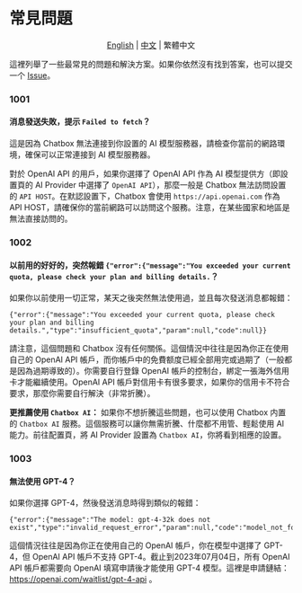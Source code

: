 # 常見問題

<p align="center">
    <a href="./FAQ.md">English</a> | <a href="./FAQ-CN.md">中文</a> | 繁體中文
</p>

這裡列舉了一些最常見的問題和解決方案。如果你依然沒有找到答案，也可以提交一个 [Issue](https://github.com/Bin-Huang/chatbox/issues/new/choose)。

### 1001

#### 消息發送失敗，提示 `Failed to fetch`？

這是因為 Chatbox 無法連接到你設置的 AI 模型服務器，請檢查你當前的網路環境，確保可以正常連接到 AI 模型服務器。

對於 OpenAI API 的用戶，如果你選擇了 OpenAI API 作為 AI 模型提供方（即設置頁的 AI Provider 中選擇了 `OpenAI API`），那麼一般是 Chatbox 無法訪問設置的 `API HOST`。在默認設置下，Chatbox 會使用 `https://api.openai.com` 作為 API HOST，請確保你的當前網路可以訪問这个服務。注意，在某些國家和地區是無法直接訪問的。

### 1002

#### 以前用的好好的，突然報錯 `{"error":{"message":"You exceeded your current quota, please check your plan and billing details.`？

如果你以前使用一切正常，某天之後突然無法使用過，並且每次發送消息都報錯：

```
{"error":{"message":"You exceeded your current quota, please check your plan and billing details.","type":"insufficient_quota","param":null,"code":null}}
```

請注意，這個問題和 Chatbox 沒有任何關係。這個情況中往往是因為你正在使用自己的 OpenAI API 帳戶，而你帳戶中的免費额度已經全部用完或過期了（一般都是因為過期導致的）。你需要自行登錄 OpenAI 帳戶的控制台，綁定一張海外信用卡才能繼續使用。OpenAI API 帳戶對信用卡有很多要求，如果你的信用卡不符合要求，那麼你需要自行解決（非常折騰）。

**更推薦使用 `Chatbox AI`：** 如果你不想折騰這些問題，也可以使用 Chatbox 内置的 `Chatbox AI` 服務。這個服務可以讓你無需折騰、什麼都不用管、輕鬆使用 AI 能力。前往配置頁，將 AI Provider 設置為 `Chatbox AI`，你將看到相應的設置。

### 1003

#### 無法使用 GPT-4？

如果你選擇 GPT-4，然後發送消息時得到類似的報錯：

```
{"error":{"message":"The model: gpt-4-32k does not exist","type":"invalid_request_error","param":null,"code":"model_not_found"}}
```

這個情況往往是因為你正在使用自己的 OpenAI 帳戶，你在模型中選擇了 GPT-4，但 OpenAI API 帳戶不支持 GPT-4。截止到2023年07月04日，所有 OpenAI API 帳戶都需要向 OpenAI 填寫申請後才能使用 GPT-4 模型。這裡是申請鏈結： https://openai.com/waitlist/gpt-4-api 。
